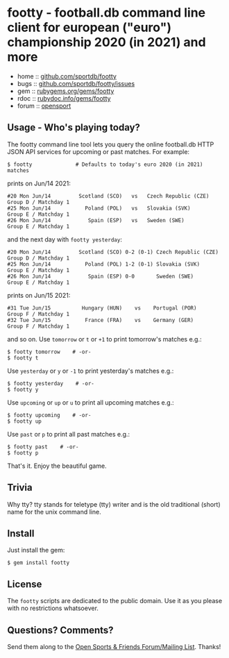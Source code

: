 # footty - football.db command line client for european ("euro") championship 2020 (in 2021) and more

* home  :: [github.com/sportdb/footty](https://github.com/sportdb/footty)
* bugs  :: [github.com/sportdb/footty/issues](https://github.com/sportdb/footty/issues)
* gem   :: [rubygems.org/gems/footty](https://rubygems.org/gems/footty)
* rdoc  :: [rubydoc.info/gems/footty](http://rubydoc.info/gems/footty)
* forum :: [opensport](http://groups.google.com/group/opensport)





## Usage - Who's playing today?

The footty command line tool lets you query the online football.db HTTP JSON API services
for upcoming or past matches. For example:

    $ footty              # Defaults to today's euro 2020 (in 2021) matches

prints on Jun/14 2021:

    #20 Mon Jun/14         Scotland (SCO)   vs   Czech Republic (CZE)   Group D / Matchday 1
    #25 Mon Jun/14           Poland (POL)   vs   Slovakia (SVK)         Group E / Matchday 1
    #26 Mon Jun/14            Spain (ESP)   vs   Sweden (SWE)           Group E / Matchday 1

and the next day with `footty yesterday`:

    #20 Mon Jun/14         Scotland (SCO) 0-2 (0-1) Czech Republic (CZE)   Group D / Matchday 1
    #25 Mon Jun/14           Poland (POL) 1-2 (0-1) Slovakia (SVK)         Group E / Matchday 1
    #26 Mon Jun/14            Spain (ESP) 0-0       Sweden (SWE)           Group E / Matchday 1

prints on Jun/15 2021:

    #31 Tue Jun/15          Hungary (HUN)    vs    Portugal (POR)         Group F / Matchday 1
    #32 Tue Jun/15           France (FRA)    vs    Germany (GER)          Group F / Matchday 1

and so on.
Use `tomorrow` or `t` or `+1` to print tomorrow's matches e.g.:

    $ footty tomorrow    # -or-
    $ footty t

Use `yesterday` or `y` or `-1` to print yesterday's matches e.g.:

    $ footty yesterday    # -or-
    $ footty y

Use `upcoming` or `up` or `u` to print all upcoming matches e.g.:

    $ footty upcoming    # -or-
    $ footty up

Use `past` or `p` to print all past matches e.g.:

    $ footty past    # -or-
    $ footty p


That's it. Enjoy the beautiful game.




## Trivia

Why tty? tty stands for teletype (tty) writer and is the old traditional (short) name for the unix command line.


## Install

Just install the gem:

    $ gem install footty


## License

The `footty` scripts are dedicated to the public domain.
Use it as you please with no restrictions whatsoever.


## Questions? Comments?

Send them along to the
[Open Sports & Friends Forum/Mailing List](http://groups.google.com/group/opensport).
Thanks!
